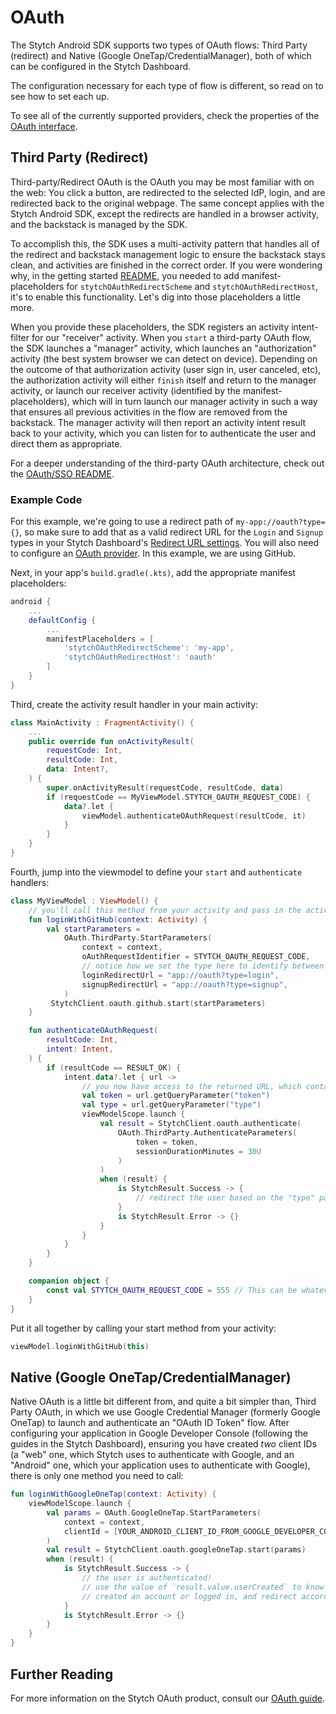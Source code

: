 # OAuth
The Stytch Android SDK supports two types of OAuth flows: Third Party (redirect) and Native (Google OneTap/CredentialManager), both of which can be configured in the Stytch Dashboard.

The configuration necessary for each type of flow is different, so read on to see how to set each up.

To see all of the currently supported providers, check the properties of the [OAuth interface](../source/sdk/src/main/java/com/stytch/sdk/consumer/oauth/OAuth.kt).

## Third Party (Redirect)
Third-party/Redirect OAuth is the OAuth you may be most familiar with on the web: You click a button, are redirected to the selected IdP, login, and are redirected back to the original webpage. The same concept applies with the Stytch Android SDK, except the redirects are handled in a browser activity, and the backstack is managed by the SDK.

To accomplish this, the SDK uses a multi-activity pattern that handles all of the redirect and backstack management logic to ensure the backstack stays clean, and activities are finished in the correct order. If you were wondering why, in the getting started [README](../README.md), you needed to add manifest-placeholders for `stytchOAuthRedirectScheme` and `stytchOAuthRedirectHost`, it's to enable this functionality. Let's dig into those placeholders a little more.

When you provide these placeholders, the SDK registers an activity intent-filter for our "receiver" activity. When you `start` a third-party OAuth flow, the SDK launches a "manager" activity, which launches an "authorization" activity (the best system browser we can detect on device). Depending on the outcome of that authorization activity (user sign in, user canceled, etc), the authorization activity will either `finish` itself and return to the manager activity, or launch our receiver activity (identified by the manifest-placeholders), which will in turn launch our manager activity in such a way that ensures all previous activities in the flow are removed from the backstack. The manager activity will then report an activity intent result back to your activity, which you can listen for to authenticate the user and direct them as appropriate.

For a deeper understanding of the third-party OAuth architecture, check out the [OAuth/SSO README](../source/sdk/src/main/java/com/stytch/sdk/common/sso/README.md).

### Example Code
For this example, we're going to use a redirect path of `my-app://oauth?type={}`, so make sure to add that as a valid redirect URL for the `Login` and `Signup` types in your Stytch Dashboard's [Redirect URL settings](stytch.com/dashboard/redirect-urls). You will also need to configure an [OAuth provider](https://stytch.com/dashboard/oauth). In this example, we are using GitHub.

Next, in your app's `build.gradle(.kts)`,  add the appropriate manifest placeholders:
```gradle
android {
    ...
    defaultConfig {
        ...
        manifestPlaceholders = [  
            'stytchOAuthRedirectScheme': 'my-app',
            'stytchOAuthRedirectHost': 'oauth'
        ]
    }
}
```
Third, create the activity result handler in your main activity:
```kotlin
class MainActivity : FragmentActivity() {
    ...
    public override fun onActivityResult(
        requestCode: Int,
        resultCode: Int,
        data: Intent?,
    ) {
        super.onActivityResult(requestCode, resultCode, data)
        if (requestCode == MyViewModel.STYTCH_OAUTH_REQUEST_CODE) {
            data?.let {
                viewModel.authenticateOAuthRequest(resultCode, it)
            }
        }
    }
}
```
Fourth, jump into the viewmodel to define your `start` and `authenticate` handlers:
```kotlin
class MyViewModel : ViewModel() {
    // you'll call this method from your activity and pass in the activity context in order to launch intents
    fun loginWithGitHub(context: Activity) {
        val startParameters =
            OAuth.ThirdParty.StartParameters(
                context = context,
                oAuthRequestIdentifier = STYTCH_OAUTH_REQUEST_CODE,
                // notice how we set the type here to identify between logins and signups
                loginRedirectUrl = "app://oauth?type=login",
                signupRedirectUrl = "app://oauth?type=signup",
            )
         StytchClient.oauth.github.start(startParameters)
    }

    fun authenticateOAuthRequest(
        resultCode: Int,
        intent: Intent,
    ) {
        if (resultCode == RESULT_OK) {
            intent.data?.let { url ->
                // you now have access to the returned URL, which contains the token to authenticate, as well as the "type" of request it was (login or signup)
                val token = url.getQueryParameter("token")
                val type = url.getQueryParameter("type")
                viewModelScope.launch {
                    val result = StytchClient.oauth.authenticate(
                        OAuth.ThirdParty.AuthenticateParameters(
                            token = token,
                            sessionDurationMinutes = 30U
                        )
                    )
                    when (result) {
                        is StytchResult.Success -> {
                            // redirect the user based on the "type" parameter
                        }
                        is StytchResult.Error -> {}
                    }
                }
            }
        }
    }

    companion object {
        const val STYTCH_OAUTH_REQUEST_CODE = 555 // This can be whatever you want
    }
}
```
Put it all together by calling your start method from your activity:
```kotlin
viewModel.loginWithGitHub(this)
```

## Native (Google OneTap/CredentialManager)
Native OAuth is a little bit different from, and quite a bit simpler than, Third Party OAuth, in which we use Google Credential Manager (formerly Google OneTap) to launch and authenticate an "OAuth ID Token" flow. After configuring your application in Google Developer Console (following the guides in the Stytch Dashboard), ensuring you have created _two_ client IDs (a "web" one, which Stytch uses to authenticate with Google, and an "Android" one, which your application uses to authenticate with Google), there is only one method you need to call:
```kotlin
fun loginWithGoogleOneTap(context: Activity) {
    viewModelScope.launch {
        val params = OAuth.GoogleOneTap.StartParameters(
            context = context,
            clientId = [YOUR_ANDROID_CLIENT_ID_FROM_GOOGLE_DEVELOPER_CONSOLE],
        )
        val result = StytchClient.oauth.googleOneTap.start(params)
        when (result) {
            is StytchResult.Success -> {
                // the user is authenticated!
                // use the value of `result.value.userCreated` to know whether they
                // created an account or logged in, and redirect accordingly
            }
            is StytchResult.Error -> {}
        }
    }
}
```

## Further Reading
For more information on the Stytch OAuth product, consult our [OAuth guide](https://stytch.com/docs/guides/oauth/idp-overview).